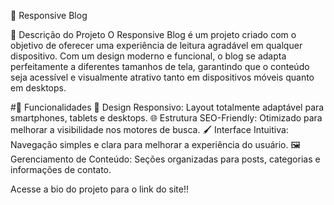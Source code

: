 📝 Responsive Blog

🌟 Descrição do Projeto
O Responsive Blog é um projeto criado com o objetivo de oferecer uma experiência de leitura agradável em qualquer dispositivo. Com um design moderno e funcional, o blog se adapta perfeitamente a diferentes tamanhos de tela, garantindo que o conteúdo seja acessível e visualmente atrativo tanto em dispositivos móveis quanto em desktops.

#🚀 Funcionalidades
📱 Design Responsivo: Layout totalmente adaptável para smartphones, tablets e desktops.
🌐 Estrutura SEO-Friendly: Otimizado para melhorar a visibilidade nos motores de busca.
🖌️ Interface Intuitiva: Navegação simples e clara para melhorar a experiência do usuário.
🖼️ Gerenciamento de Conteúdo: Seções organizadas para posts, categorias e informações de contato.

Acesse a bio do projeto para o link do site!!
